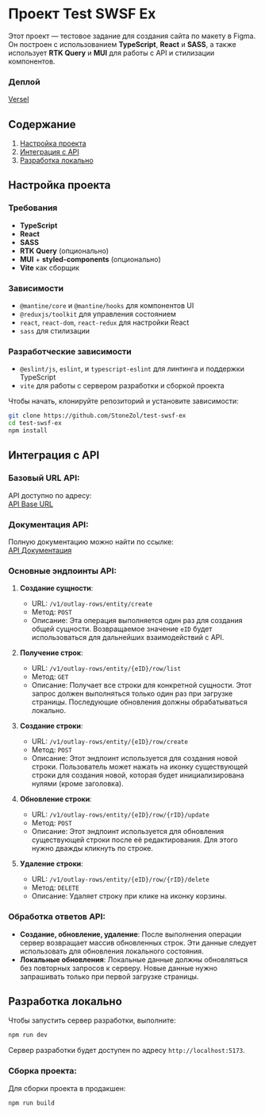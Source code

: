 
# Проект Test SWSF Ex

Этот проект — тестовое задание для создания сайта по макету в Figma. Он построен с использованием **TypeScript**, **React** и **SASS**, а также использует **RTK Query** и **MUI** для работы с API и стилизации компонентов.

### Деплой

[Versel](https://test-swsf-ex.vercel.app/)

## Содержание
1. [Настройка проекта](#настройка-проекта)
2. [Интеграция с API](#интеграция-с-api)
3. [Разработка локально](#разработка-локально)

## Настройка проекта

### Требования
- **TypeScript**
- **React**
- **SASS**
- **RTK Query** (опционально)
- **MUI** + **styled-components** (опционально)
- **Vite** как сборщик

### Зависимости
- `@mantine/core` и `@mantine/hooks` для компонентов UI
- `@reduxjs/toolkit` для управления состоянием
- `react`, `react-dom`, `react-redux` для настройки React
- `sass` для стилизации

### Разработческие зависимости
- `@eslint/js`, `eslint`, и `typescript-eslint` для линтинга и поддержки TypeScript
- `vite` для работы с сервером разработки и сборкой проекта

Чтобы начать, клонируйте репозиторий и установите зависимости:

```bash
git clone https://github.com/StoneZol/test-swsf-ex
cd test-swsf-ex
npm install
```

## Интеграция с API

### Базовый URL API:
API доступно по адресу:  
[API Base URL](http://185.244.172.108:8081/)

### Документация API:
Полную документацию можно найти по ссылке:  
[API Документация](http://185.244.172.108:8081/swagger-ui/index.html?url=/openapi.json#/)

### Основные эндпоинты API:

1. **Создание сущности**:
   - URL: `/v1/outlay-rows/entity/create`
   - Метод: `POST`
   - Описание: Эта операция выполняется один раз для создания общей сущности. Возвращаемое значение `eID` будет использоваться для дальнейших взаимодействий с API.

2. **Получение строк**:
   - URL: `/v1/outlay-rows/entity/{eID}/row/list`
   - Метод: `GET`
   - Описание: Получает все строки для конкретной сущности. Этот запрос должен выполняться только один раз при загрузке страницы. Последующие обновления должны обрабатываться локально.

3. **Создание строки**:
   - URL: `/v1/outlay-rows/entity/{eID}/row/create`
   - Метод: `POST`
   - Описание: Этот эндпоинт используется для создания новой строки. Пользователь может нажать на иконку существующей строки для создания новой, которая будет инициализирована нулями (кроме заголовка).

4. **Обновление строки**:
   - URL: `/v1/outlay-rows/entity/{eID}/row/{rID}/update`
   - Метод: `POST`
   - Описание: Этот эндпоинт используется для обновления существующей строки после её редактирования. Для этого нужно дважды кликнуть по строке.

5. **Удаление строки**:
   - URL: `/v1/outlay-rows/entity/{eID}/row/{rID}/delete`
   - Метод: `DELETE`
   - Описание: Удаляет строку при клике на иконку корзины.

### Обработка ответов API:
- **Создание, обновление, удаление**: После выполнения операции сервер возвращает массив обновленных строк. Эти данные следует использовать для обновления локального состояния.
- **Локальные обновления**: Локальные данные должны обновляться без повторных запросов к серверу. Новые данные нужно запрашивать только при первой загрузке страницы.

## Разработка локально

Чтобы запустить сервер разработки, выполните:

```bash
npm run dev
```

Сервер разработки будет доступен по адресу `http://localhost:5173`.

### Сборка проекта:
Для сборки проекта в продакшен:

```bash
npm run build
```
